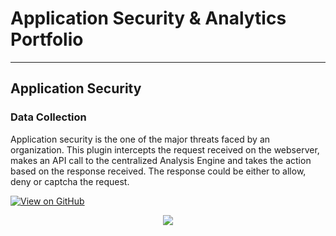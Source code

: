 # Application Security & Analytics Portfolio
---
## Application Security

### Data Collection

Application security is the one of the major threats faced by an organization. This plugin intercepts the request received on the webserver, makes an API call to the centralized Analysis Engine and takes the action based on the response received. The response could be either to allow, deny or captcha the request.

[![View on GitHub](https://img.shields.io/badge/GitHub-View_on_GitHub-blue?logo=GitHub)](https://github.com/ashish0688/infisecure)

<center><img src="images/fraud_detection.jpg"/></center>

